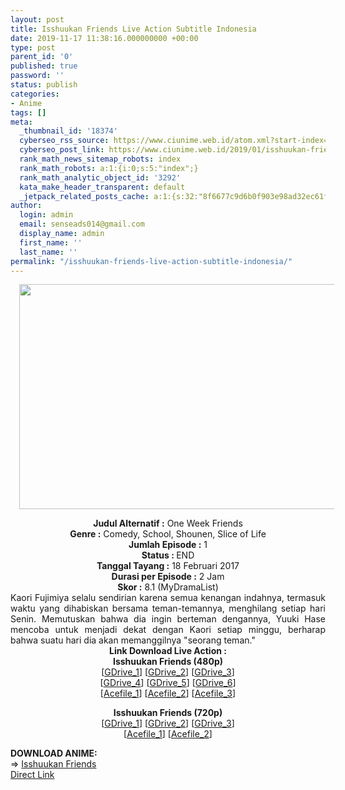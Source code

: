 ```yaml
---
layout: post
title: Isshuukan Friends Live Action Subtitle Indonesia
date: 2019-11-17 11:38:16.000000000 +00:00
type: post
parent_id: '0'
published: true
password: ''
status: publish
categories:
- Anime
tags: []
meta:
  _thumbnail_id: '18374'
  cyberseo_rss_source: https://www.ciunime.web.id/atom.xml?start-index=1801&max-results=150
  cyberseo_post_link: https://www.ciunime.web.id/2019/01/isshuukan-friends-live-action-subtitle.html
  rank_math_news_sitemap_robots: index
  rank_math_robots: a:1:{i:0;s:5:"index";}
  rank_math_analytic_object_id: '3292'
  kata_make_header_transparent: default
  _jetpack_related_posts_cache: a:1:{s:32:"8f6677c9d6b0f903e98ad32ec61f8deb";a:2:{s:7:"expires";i:1644791364;s:7:"payload";a:0:{}}}
author:
  login: admin
  email: senseads014@gmail.com
  display_name: admin
  first_name: ''
  last_name: ''
permalink: "/isshuukan-friends-live-action-subtitle-indonesia/"
---
```

<div class="separator" style="clear: both; text-align: center;"><a href="https://4.bp.blogspot.com/-0SclTZP5Qvs/XFLl1rKz6gI/AAAAAAAAJN8/f-AEhRW-Cdk9xnE0fmJd2B8vV3RboNWJQCLcBGAs/s1600/Isshuukan%2BFriends.jpg" imageanchor="1" style="margin-left: 1em; margin-right: 1em;"><img border="0" data-original-height="720" data-original-width="1280" height="360" src="{{ site.baseurl }}/assets/2019/11/Isshuukan%2BFriends.jpg" width="640" /></a></div>
<p>
<div style="text-align: center;"><b>Judul</b><b><b> Alternatif</b> :</b> <span itemprop="name">One Week Friends</span></div>
<div style="text-align: center;"><b><b>Genre :</b></b> Comedy, School, Shounen, Slice of Life</div>
<div style="text-align: center;"><b>Jumlah Episode :</b> 1<br /><b>Status :&nbsp;</b>END<br /><b>Tanggal Tayang :</b> 18 Februari 2017<br /><b>Durasi per Episode :</b> 2 Jam</div>
<div style="text-align: center;"><b>Skor :</b> 8.1 (MyDramaList)</div>
<div style="text-align: center;"></div>
<div style="text-align: justify;">Kaori Fujimiya selalu sendirian karena semua kenangan indahnya, termasuk waktu yang dihabiskan bersama teman-temannya, menghilang setiap hari Senin. Memutuskan bahwa dia ingin berteman dengannya, Yuuki Hase mencoba untuk menjadi dekat dengan Kaori setiap minggu, berharap bahwa suatu hari dia akan memanggilnya "seorang teman."</div>
<div style="text-align: justify;"></div>
<div style="text-align: center;"><b>Link Download Live Action :</b></div>
<div style="text-align: center;"></div>
<div style="text-align: center;"><b>Isshuukan Friends (480p)</b><br />[<a href="https://drive.google.com/uc?export=download&amp;id=1uY0Eb6R0t8glI8TS31OmKOJO0vGl9kY0" target="_blank" rel="noopener">GDrive_1</a>] [<a href="https://drive.google.com/uc?export=download&amp;id=1GKmBXv2Bpi4Db16jf59NYA8bHuGd4Ivb" target="_blank" rel="noopener">GDrive_2</a>] [<a href="https://drive.google.com/uc?id=1lJZyzfUBHZk2rFiOR7DlZOYL4qvvjK4n" target="_blank" rel="noopener">GDrive_3</a>]<br />[<a href="https://drive.google.com/uc?id=1u-rVwNgwfhGbbKEhTHWHKNzsh_s8XuJA" target="_blank" rel="noopener">GDrive_4</a>] [<a href="https://drive.google.com/uc?export=download&amp;id=17FodS94Uc_Gt1xykwLT7-7gO-8M-hcss" target="_blank" rel="noopener">GDrive_5</a>] [<a href="https://drive.google.com/uc?export=download&amp;id=1HkxBNWJ-BtCZXDld9dUSzPXEtkLioJ0p" target="_blank" rel="noopener">GDrive_6</a>]<br />[<a href="https://acefile.co/f/9952522/kusonime-teman-seminggu-la-rar" target="_blank" rel="noopener">Acefile_1</a>] [<a href="https://acefile.co/f/1142737/batchindo_isshuukan-friends-teman-sepekan-live-action-2017-480p-rar" target="_blank" rel="noopener">Acefile_2</a>] [<a href="https://acefile.co/f/10952433/dramaindo-name-isf-mp4" target="_blank" rel="noopener">Acefile_3</a>]</p>
<p><b>Isshuukan Friends (720p)</b><br />[<a href="https://drive.google.com/uc?id=10hDo8wTUvOlQt5KRTtyAMb4cx6jONhYC" target="_blank" rel="noopener">GDrive_1</a>] [<a href="https://drive.google.com/uc?export=download&amp;id=1qBXSgBowcw8xZLgXjWg_41siT3D-nczj" target="_blank" rel="noopener">GDrive_2</a>] [<a href="https://drive.google.com/uc?export=download&amp;id=116-s84obwojFSUCrBUGdIhAsYMfX8nxu" target="_blank" rel="noopener">GDrive_3</a>]<br />[<a href="https://acefile.co/f/1142739/batchindo_isshuukan-friends-teman-sepekan-live-action-2017-720p-rar" target="_blank" rel="noopener">Acefile_1</a>] [<a href="https://acefile.co/f/10952432/dramaindo-name-isshuukan-friends-live-action-720p-mkv" target="_blank" rel="noopener">Acefile_2</a>]
<div style="text-align: left;"></div>
<div style="text-align: left;"></div>
<div style="text-align: left;"><b>DOWNLOAD ANIME:</b></div>
<div style="text-align: left;"></div>
<div style="text-align: left;">=&gt;&nbsp;<a href="https://www.ciunime.web.id/2019/01/isshuukan-friends-episode-01-12-end.html" target="_blank" rel="noopener">Isshuukan Friends</a></div>
<div style="text-align: left;"></div>
</div>
<link rel="stylesheet" href="https://cdnjs.cloudflare.com/ajax/libs/font-awesome/4.7.0/css/font-awesome.min.css" />
<div class="divbtn"> <a href="https://handymansurrender.com/fihup8buzv?key=94550f7ce39444073321dde3b8782f97" class="btn"><i class="fa fa-download"></i> Direct Link</a> </div>

